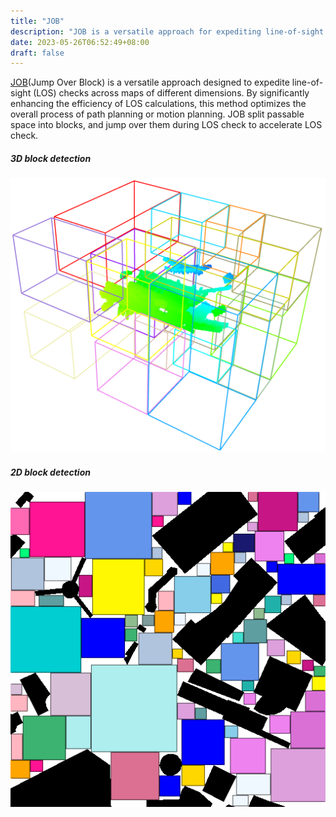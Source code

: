 ```yaml
---
title: "JOB"
description: "JOB is a versatile approach for expediting line-of-sight (LOS) checks across maps of varying dimensions. This method significantly enhances the efficiency of LOS calculations, thereby optimizing the overall process of path planning or motion planning."
date: 2023-05-26T06:52:49+08:00
draft: false
---
```



[JOB](LOS_with_jump_over_block.zip)(Jump Over Block) is a versatile approach designed to expedite line-of-sight (LOS) checks across maps of different dimensions. By significantly enhancing the efficiency of LOS calculations, this method optimizes the overall process of path planning or motion planning. JOB split passable space into blocks, and jump over them during LOS check to accelerate LOS check. 

##### 3D block detection
![alt 属性文本](images/ourblock.png "3D block detection")

##### 2D block detection
![alt 属性文本](images/blockwidth-20.png "2D block detection")